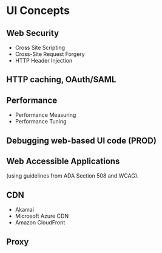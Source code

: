 # UI Concepts



## Web Security

* Cross Site Scripting
* Cross-Site Request Forgery
* HTTP Header Injection

## HTTP caching, OAuth/SAML



## Performance

* Performance Measuring
* Performance Tuning

## Debugging web-based UI code \(PROD\)

## Web Accessible Applications

 \(using guidelines from ADA Section 508 and WCAG\).



## CDN

* Akamai
* Microsoft Azure CDN
* Amazon CloudFront

## Proxy





